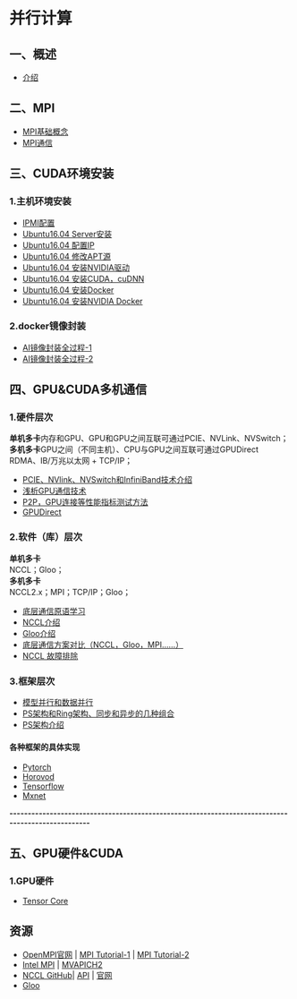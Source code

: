 # 并行计算  
## 一、概述
* [介绍](notes/introduce.md)   
## 二、MPI
* [MPI基础概念](notes/mpiconcept.md)
* [MPI通信](notes/communication.md)
## 三、CUDA环境安装  
### 1.主机环境安装
* [IPMI配置](res/IPMI.pdf)  
* [Ubuntu16.04 Server安装](notes/serverinstall.md)
* [Ubuntu16.04 配置IP](notes/ip.md)
* [Ubuntu16.04 修改APT源](notes/apt.md)
* [Ubuntu16.04 安装NVIDIA驱动](notes/driverinstall.md)
* [Ubuntu16.04 安装CUDA，cuDNN](notes/cudainstall.md)
* [Ubuntu16.04 安装Docker](notes/docker.md)
* [Ubuntu16.04 安装NVIDIA Docker](notes/nvdocker.md)
### 2.docker镜像封装
* [AI镜像封装全过程-1](notes/dockerai.md)
* [AI镜像封装全过程-2](notes/dockerai-2.md)
## 四、GPU&CUDA多机通信
### 1.硬件层次
**单机多卡**内存和GPU、GPU和GPU之间互联可通过PCIE、NVLink、NVSwitch；    
**多机多卡**GPU之间（不同主机）、CPU与GPU之间互联可通过GPUDirect RDMA、IB/万兆以太网 + TCP/IP；      
* [PCIE、NVlink、NVSwitch和InfiniBand技术介绍](notes/pcie.md)   
* [浅析GPU通信技术](notes/gpus_communication.md)
* [P2P，GPU连接等性能指标测试方法](notes/test.md)   
* [GPUDirect](notes/gpudirect.md)
### 2.软件（库）层次
**单机多卡**  
NCCL；Gloo；       
**多机多卡**   
NCCL2.x；MPI；TCP/IP；Gloo；    
* [底层通信原语学习](notes/CollectiveCommunication.md)   
* [NCCL介绍](notes/nccl.md)
* [Gloo介绍](notes/gloo.md)
* [底层通信方案对比（NCCL，Gloo，MPI……）](notes/compare.md)  
* [NCCL 故障排除 ](notes/nccltrouble.md) 
### 3.框架层次
* [模型并行和数据并行](notes/dataandmodel.md)
* [PS架构和Ring架构、同步和异步的几种组合](notes/synasy.md)
* [PS架构介绍](notes/ps.md)
#### 各种框架的具体实现
* [Pytorch](https://github.com/fusimeng/PyTorch)
* [Horovod](https://github.com/fusimeng/Horovod)
* [Tensorflow](https://github.com/fusimeng/TensorFlow)
* [Mxnet](https://github.com/fusimeng/mxnet_)
   

**--------------------------------------------------------------------------------------------------**
## 五、GPU硬件&CUDA
### 1.GPU硬件
* [Tensor Core](notes/tensorcore.md)

## 资源
* [OpenMPI官网](https://www.open-mpi.org/)  |  [MPI Tutorial-1](https://riptutorial.com/zh-CN/mpi/topic/1943/mpi)  |  [MPI Tutorial-2](http://mpitutorial.com/tutorials/)   
* [Intel MPI](https://software.intel.com/en-us/mpi-library) | [MVAPICH2](http://mvapich.cse.ohio-state.edu/) 
* [NCCL GitHub](https://github.com/NVIDIA/nccl)| [API](https://docs.nvidia.com/deeplearning/sdk/index.html) | [官网](https://developer.nvidia.com/nccl)
* [Gloo](https://github.com/facebookincubator/gloo)


